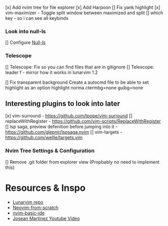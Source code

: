 [x] Add nvim tree for file explorer
[x] Add Harpoon
[] Fix yank highlight
[x] vim-maximizer - Toggle split window between maximized and split
[] which key - so i can see all keybinds

### Look into null-ls
[] Configure [Null-ls](https://www.youtube.com/watch?v=e3xxkEbhG0o)

### Telescope
[] Telescope: Fix so you can find files that are in gitignore
[] Telescope: leader f - mirror how it works in lunarvim 1.2

[] Fix transparent background 
    Create a autocmd file to be able to set highlight as an option
    highlight norma ctermbg=none guibg=none

## Interesting plugins to look into later
[x] vim-surround - https://github.com/tpope/vim-surround
[] replaceWithRegister - https://github.com/vim-scripts/ReplaceWithRegister
[] lsp saga, preview defenition before jumping into it - https://github.com/glepnir/lspsaga.nvim
[] vim-targets - https://github.com/wellle/targets.vim
### Nvim Tree Settings & Configuration
[] Remove .git folder from explorer view (Propbably no need to implement this)

# Resources & Inspo
* [Lunarvim repo](https://www.lunarvim.org/)
* [Neovim-from-scratch](https://github.com/LunarVim/Neovim-from-scratch)
* [nvim-basic-ide](https://github.com/LunarVim/nvim-basic-ide)
* [Josean Martinez Youtube Video](https://www.youtube.com/watch?v=vdn_pKJUda8&list=LL&index=1)

